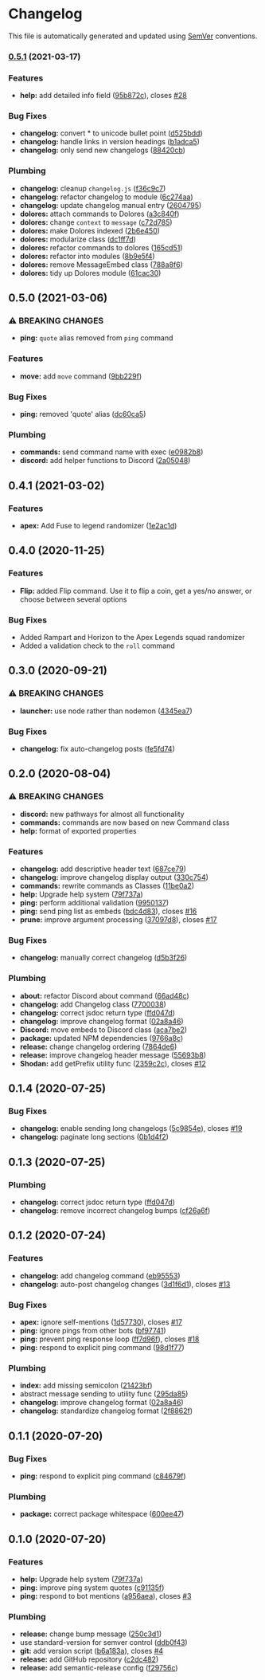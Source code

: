 # Changelog

This file is automatically generated and updated using [SemVer](https://semver.org) conventions.



### [0.5.1](https://github.com/danfoy/shodan-discord/compare/v0.5.0...v0.5.1) (2021-03-17)


### Features

* **help:** add detailed info field ([95b872c](https://github.com/danfoy/shodan-discord/commit/95b872cff1235ecf18dc7a8d8cef736cd8850678)), closes [#28](https://github.com/danfoy/shodan-discord/issues/28)


### Bug Fixes

* **changelog:** convert * to unicode bullet point ([d525bdd](https://github.com/danfoy/shodan-discord/commit/d525bdd591ea04fe3e95e878110b412bc68b1fbe))
* **changelog:** handle links in version headings ([b1adca5](https://github.com/danfoy/shodan-discord/commit/b1adca5b967939399456bd9eb45edc5493bfff1d))
* **changelog:** only send new changelogs ([88420cb](https://github.com/danfoy/shodan-discord/commit/88420cb0aad00b3d97849bf87ef5cf15b51ff33a))


### Plumbing

* **changelog:** cleanup `changelog.js` ([f36c9c7](https://github.com/danfoy/shodan-discord/commit/f36c9c743277d061c38dfbd2534c73e9d7c8ac0a))
* **changelog:** refactor changelog to module ([6c274aa](https://github.com/danfoy/shodan-discord/commit/6c274aa304ca55655e9a40251c7df670aab6664b))
* **changelog:** update changelog manual entry ([2604795](https://github.com/danfoy/shodan-discord/commit/2604795b736fd6c8fb5f44d3a8be1be67178e913))
* **dolores:** attach commands to Dolores ([a3c840f](https://github.com/danfoy/shodan-discord/commit/a3c840f7ff48b1279f6c0476380798194781093b))
* **dolores:** change `context` to `message` ([c72d785](https://github.com/danfoy/shodan-discord/commit/c72d785de2ea7aef71c7f01c85df3229baa9565d))
* **dolores:** make Dolores indexed ([2b6e450](https://github.com/danfoy/shodan-discord/commit/2b6e450901dd1bac1f4dbe8d37ef6af4918f9de9))
* **dolores:** modularize class ([dc1ff7d](https://github.com/danfoy/shodan-discord/commit/dc1ff7ddb08b1ffff68816ada6f713d01d721867))
* **dolores:** refactor commands to dolores ([165cd51](https://github.com/danfoy/shodan-discord/commit/165cd5193e9f2fd305f389882734f6d30d748adf))
* **dolores:** refactor into modules ([8b9e5f4](https://github.com/danfoy/shodan-discord/commit/8b9e5f4263368a8adddac0f85bf0f190895d3154))
* **dolores:** remove MessageEmbed class ([788a8f6](https://github.com/danfoy/shodan-discord/commit/788a8f6e17cab547ca5653a64abeaa4ca8797ae0))
* **dolores:** tidy up Dolores module ([61cac30](https://github.com/danfoy/shodan-discord/commit/61cac30cb1dee136b98b7f58e7aa91062d2fc41e))

## 0.5.0 (2021-03-06)


### ⚠ BREAKING CHANGES

* **ping:** `quote` alias removed from `ping` command

### Features

* **move:** add `move` command ([9bb229f](https://github.com/danfoy/shodan-discord/commit/9bb229ff84554af9a76fabb9992bf8148df0b70c))


### Bug Fixes

* **ping:** removed 'quote' alias ([dc60ca5](https://github.com/danfoy/shodan-discord/commit/dc60ca566f4e2494fd1704afde667b2c202ea6c9))


### Plumbing

* **commands:** send command name with exec ([e0982b8](https://github.com/danfoy/shodan-discord/commit/e0982b8be025e2a6f12fe1e7f32aee8466db28ee))
* **discord:** add helper functions to Discord ([2a05048](https://github.com/danfoy/shodan-discord/commit/2a05048a3c9ff2b6e192e6da78993e26ef1116fb))

## 0.4.1 (2021-03-02)


### Features

* **apex:** Add Fuse to legend randomizer ([1e2ac1d](https://github.com/danfoy/shodan-discord/commit/1e2ac1d15a9e29736ce88b1deaa1831362d83099))

## 0.4.0 (2020-11-25)

### Features
* **Flip:** added Flip command. Use it to flip a coin, get a yes/no answer, or choose between several options

### Bug Fixes
* Added Rampart and Horizon to the Apex Legends squad randomizer
* Added a validation check to the `roll` command

## 0.3.0 (2020-09-21)

### ⚠ BREAKING CHANGES

* **launcher:** use node rather than nodemon ([4345ea7](https://github.com/danfoy/shodan-discord/commit/4345ea7317bbf7ff3e3b586dd982aaefb6907649))

### Bug Fixes

* **changelog:** fix auto-changelog posts ([fe5fd74](https://github.com/danfoy/shodan-discord/commit/fe5fd74fc698111df971729568c7df56250a876e))


## 0.2.0 (2020-08-04)

### ⚠ BREAKING CHANGES

* **discord:** new pathways for almost all functionality
* **commands:** commands are now based on new Command class
* **help:** format of exported properties

### Features

* **changelog:** add descriptive header text ([687ce79](https://github.com/danfoy/shodan-discord/commit/687ce798cf956b6a0bb08636804c9fe991949ed0))
* **changelog:** improve changelog display output ([330c754](https://github.com/danfoy/shodan-discord/commit/330c7547e6e68dd0b785914f810b2b6ad23fc2cd))
* **commands:** rewrite commands as Classes ([11be0a2](https://github.com/danfoy/shodan-discord/commit/11be0a29b0aeff7aa79f8a7f51bef7bbff92344a))
* **help:** Upgrade help system ([79f737a](https://github.com/danfoy/shodan-discord/commit/79f737ab3fbc1520ea29e91a4c4a1fdfbc7a4664))
* **ping:** perform additional validation ([9950137](https://github.com/danfoy/shodan-discord/commit/9950137633b63f8b5c311afb6cee0a2f81411c95))
* **ping:** send ping list as embeds ([bdc4d83](https://github.com/danfoy/shodan-discord/commit/bdc4d83070f53303485c6b94cb6fa9d3a4d98a1d)), closes [#16](https://github.com/danfoy/shodan-discord/issues/16)
* **prune:** improve argument processing ([37097d8](https://github.com/danfoy/shodan-discord/commit/37097d8a751c6c75df59061bf667f524709d71a7)), closes [#17](https://github.com/danfoy/shodan-discord/issues/17)


### Bug Fixes

* **changelog:** manually correct changelog ([d5b3f26](https://github.com/danfoy/shodan-discord/commit/d5b3f26dbbb8fe76a51d143aad2e60f163bbcec8))


### Plumbing

* **about:** refactor Discord about command ([66ad48c](https://github.com/danfoy/shodan-discord/commit/66ad48c9a21e7b4aac5a9d3a5efbed51367e2697))
* **changelog:** add Changelog class ([7700038](https://github.com/danfoy/shodan-discord/commit/7700038496ef669a178d92314a7dda526ca79f06))
* **changelog:** correct jsdoc return type ([ffd047d](https://github.com/danfoy/shodan-discord/commit/ffd047d852653e6411fde1ec52cf877ebc6519aa))
* **changelog:** improve changelog format ([02a8a46](https://github.com/danfoy/shodan-discord/commit/02a8a4622ea29bde167c3c875ad95ca04e661b76))
* **Discord:** move embeds to Discord class ([aca7be2](https://github.com/danfoy/shodan-discord/commit/aca7be24970afca4be608ca4411d8587bab90f77))
* **package:** updated NPM dependencies ([9766a8c](https://github.com/danfoy/shodan-discord/commit/9766a8c9e49cb8f82b5d4e98e2444e244fd12e00))
* **release:** change changelog ordering ([7864de6](https://github.com/danfoy/shodan-discord/commit/7864de6a3b423cfeb2de3ff570ab780ca39b6055))
* **release:** improve changelog header message ([55693b8](https://github.com/danfoy/shodan-discord/commit/55693b8bc8dc28ac510511abe0a1a717fccace99))
* **Shodan:** add getPrefix utility func ([2359c2c](https://github.com/danfoy/shodan-discord/commit/2359c2c0a4ea4672cbab9964fa1ec51808cb4d93)), closes [#12](https://github.com/danfoy/shodan-discord/issues/12)

## 0.1.4 (2020-07-25)

### Bug Fixes

* **changelog:** enable sending long changelogs ([5c9854e](https://github.com/danfoy/shodan-discord/commit/5c9854ef9d47aaa5cf99941253deb1b298268aaf)), closes [#19](https://github.com/danfoy/shodan-discord/issues/19)
* **changelog:** paginate long sections ([0b1d4f2](https://github.com/danfoy/shodan-discord/commit/0b1d4f2dc1062915568374d7f5aa83c96a1aca5f))


## 0.1.3 (2020-07-25)

### Plumbing

* **changelog:** correct jsdoc return type ([ffd047d](https://github.com/danfoy/shodan-discord/commit/ffd047d852653e6411fde1ec52cf877ebc6519aa))
* **changelog:** remove incorrect changelog bumps ([cf26a6f](https://github.com/danfoy/shodan-discord/commit/cf26a6f5db46a341eabcec5e0c4b96d688913c56))


## 0.1.2 (2020-07-24)

### Features

* **changelog:** add changelog command ([eb95553](https://github.com/danfoy/shodan-discord/commit/eb95553000e2ce02c4ac9d08c7fec055191b2fa2))
* **changelog:** auto-post changelog changes ([3d1f6d1](https://github.com/danfoy/shodan-discord/commit/3d1f6d1077ce739c2cd77ddc9b4f7186d3f023c1)), closes [#13](https://github.com/danfoy/shodan-discord/issues/13)


### Bug Fixes

* **apex:** ignore self-mentions ([1d57730](https://github.com/danfoy/shodan-discord/commit/1d577303bf0e97f0227e327eb59af35a5f71e0ce)), closes [#17](https://github.com/danfoy/shodan-discord/issues/17)
* **ping:** ignore pings from other bots ([bf97741](https://github.com/danfoy/shodan-discord/commit/bf97741af5c6f55a07be6cc769a201993ef560ac))
* **ping:** prevent ping response loop ([ff7d96f](https://github.com/danfoy/shodan-discord/commit/ff7d96fc82563c4b439378aab8bd6de05f6809b0)), closes [#18](https://github.com/danfoy/shodan-discord/issues/18)
* **ping:** respond to explicit ping command ([98d1f77](https://github.com/danfoy/shodan-discord/commit/98d1f779ca366221aa772601c05c1e4d268ff09d))


### Plumbing

* **index:** add missing semicolon ([21423bf](https://github.com/danfoy/shodan-discord/commit/21423bfc4063078c10154162a67069dfc875fae7))
* abstract message sending to utility func ([295da85](https://github.com/danfoy/shodan-discord/commit/295da85bbf4f50c2deb6eed0fa4ff7d1259d1f57))
* **changelog:** improve changelog format ([02a8a46](https://github.com/danfoy/shodan-discord/commit/02a8a4622ea29bde167c3c875ad95ca04e661b76))
* **changelog:** standardize changelog format ([2f8862f](https://github.com/danfoy/shodan-discord/commit/2f8862f1c969f3eaccd237a2e29793b3bfc1a7f7))


## 0.1.1 (2020-07-20)

### Bug Fixes

* **ping:** respond to explicit ping command ([c84679f](https://github.com/danfoy/shodan-discord/commit/c84679f5d8707be465853a6454fa8cf50826a076))

### Plumbing

* **package:** correct package whitespace ([600ee47](https://github.com/danfoy/shodan-discord/commit/600ee47ba4fc11eca04f260a220001b35d6998f1))


## 0.1.0 (2020-07-20)

### Features

* **help:** Upgrade help system ([79f737a](https://github.com/danfoy/shodan-discord/commit/79f737ab3fbc1520ea29e91a4c4a1fdfbc7a4664))
* **ping:** improve ping system quotes ([c91135f](https://github.com/danfoy/shodan-discord/commit/c91135fe2650cbbc1092c956c4be0f5f8c17544d))
* **ping:** respond to bot mentions ([a956aea](https://github.com/danfoy/shodan-discord/commit/a956aeaa825f469db1aa2ac5c8293cb26788a165)), closes [#3](https://github.com/danfoy/shodan-discord/issues/3)

### Plumbing

* **release:** change bump message ([250c3d1](https://github.com/danfoy/shodan-discord/commit/250c3d1b5d3e654d47b50cc5cce96bfb7b6f373f))
* use standard-version for semver control ([ddb0f43](https://github.com/danfoy/shodan-discord/commit/ddb0f432f81156c332d4d6ac4d5dbc357be1a590))
* **git:** add version script ([b6a183a](https://github.com/danfoy/shodan-discord/commit/b6a183ab2fbdeef431c3deec451b8e031a2c426b)), closes [#4](https://github.com/danfoy/shodan-discord/issues/4)
* **release:** add GitHub repository ([c2dc482](https://github.com/danfoy/shodan-discord/commit/c2dc48298182fa72fecd70ee737947f59f698847))
* **release:** add semantic-release config ([f29756c](https://github.com/danfoy/shodan-discord/commit/f29756cd682a3c415c71e03b57c1a2c1fcf96ff4))

